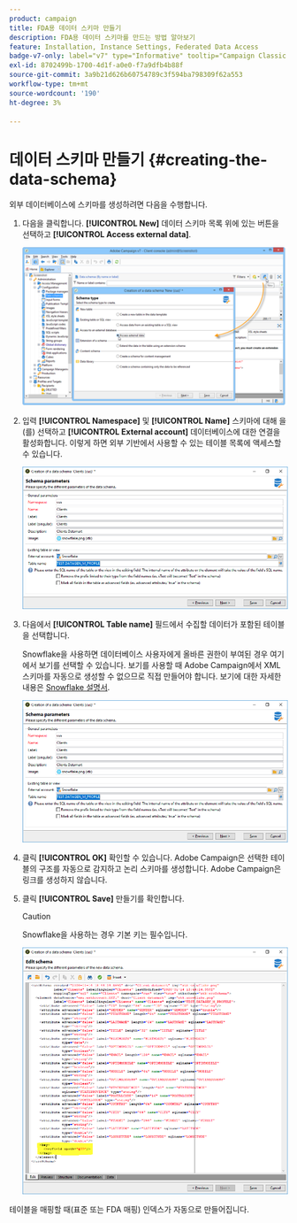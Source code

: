 ```yaml
---
product: campaign
title: FDA용 데이터 스키마 만들기
description: FDA용 데이터 스키마를 만드는 방법 알아보기
feature: Installation, Instance Settings, Federated Data Access
badge-v7-only: label="v7" type="Informative" tooltip="Campaign Classic v7에만 적용"
exl-id: 8702499b-1700-4d1f-a0e0-f7a9dfb4b88f
source-git-commit: 3a9b21d626b60754789c3f594ba798309f62a553
workflow-type: tm+mt
source-wordcount: '190'
ht-degree: 3%

---
```


# 데이터 스키마 만들기 {#creating-the-data-schema}



외부 데이터베이스에 스키마를 생성하려면 다음을 수행합니다.

1. 다음을 클릭합니다. **[!UICONTROL New]** 데이터 스키마 목록 위에 있는 버튼을 선택하고 **[!UICONTROL Access external data]**.

   ![](assets/wf_new_schema_fda.png)

1. 입력 **[!UICONTROL Namespace]** 및  **[!UICONTROL Name]** 스키마에 대해 을(를) 선택하고 **[!UICONTROL External account]** 데이터베이스에 대한 연결을 활성화합니다. 이렇게 하면 외부 기반에서 사용할 수 있는 테이블 목록에 액세스할 수 있습니다.

   ![](assets/wf_new_schema_select_table_fda.png)

1. 다음에서 **[!UICONTROL Table name]** 필드에서 수집할 데이터가 포함된 테이블을 선택합니다.

   Snowflake을 사용하면 데이터베이스 사용자에게 올바른 권한이 부여된 경우 여기에서 보기를 선택할 수 있습니다. 보기를 사용할 때 Adobe Campaign에서 XML 스키마를 자동으로 생성할 수 없으므로 직접 만들어야 합니다. 보기에 대한 자세한 내용은 [Snowflake 설명서](https://docs.snowflake.com/en/user-guide/views-introduction.html).

   ![](assets/wf_new_schema_select_table_fda.png)

1. 클릭 **[!UICONTROL OK]** 확인할 수 있습니다. Adobe Campaign은 선택한 테이블의 구조를 자동으로 감지하고 논리 스키마를 생성합니다. Adobe Campaign은 링크를 생성하지 않습니다.

1. 클릭 **[!UICONTROL Save]** 만들기를 확인합니다.

   >[!CAUTION]
   >
   >Snowflake을 사용하는 경우 기본 키는 필수입니다.

   ![](assets/wf_new_schema_generate_fda.png)

테이블을 매핑할 때(표준 또는 FDA 매핑) 인덱스가 자동으로 만들어집니다.
